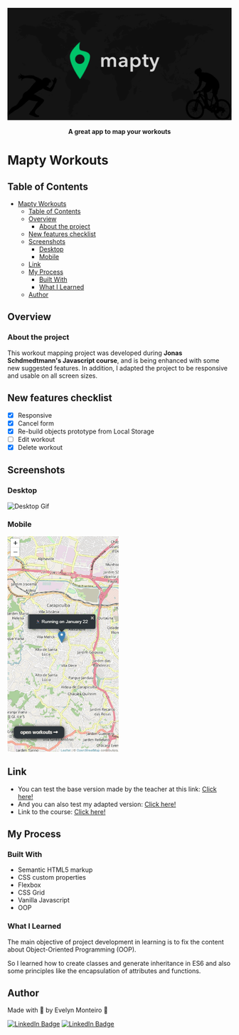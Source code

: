 ![Banner Mapty](img/banner.png)

<p align="center">
  <b>A great app to map your workouts</b>
</p>

# Mapty Workouts

## Table of Contents

- [Mapty Workouts](#mapty-workouts)
  - [Table of Contents](#table-of-contents)
  - [Overview](#overview)
    - [About the project](#about-the-project)
  - [New features checklist](#new-features-checklist)
  - [Screenshots](#screenshots)
    - [Desktop](#desktop)
    - [Mobile](#mobile)
  - [Link](#link)
  - [My Process](#my-process)
    - [Built With](#built-with)
    - [What I Learned](#what-i-learned)
  - [Author](#author)

## Overview

### About the project

This workout mapping project was developed during **Jonas Schdmedtmann's Javascript course**, and is being enhanced with some new suggested features. In addition, I adapted the project to be responsive and usable on all screen sizes.

## New features checklist

- [x] Responsive
- [x] Cancel form
- [x] Re-build objects prototype from Local Storage
- [ ] Edit workout
- [x] Delete workout

## Screenshots

### Desktop

![Desktop Gif](img/desktop-gif.gif)

### Mobile

![Mobile Gif](img/mobile-gif.gif)

## Link

- You can test the base version made by the teacher at this link: <a href="https://mapty.netlify.app/" target="_blank">Click here!</a>
- And you can also test my adapted version: <a href="https://mapty-evemon.netlify.app/" target="_blank">Click here!</a>
- Link to the course: <a href="https://www.udemy.com/course/the-complete-javascript-course/" target="_blank">Click here!</a>

## My Process

### Built With

- Semantic HTML5 markup
- CSS custom properties
- Flexbox
- CSS Grid
- Vanilla Javascript
- OOP

### What I Learned

The main objective of project development in learning is to fix the content about Object-Oriented Programming (OOP).

So I learned how to create classes and generate inheritance in ES6 and also some principles like the encapsulation of attributes and functions.

## Author

Made with 💜 by Evelyn Monteiro 👋
<br>

[![LinkedIn Badge](https://img.shields.io/badge/-Evelyn_Monteiro-blue?style=flat-square&logo=Linkedin&logoColor=white&link=https://www.linkedin.com/in/evelyn-monteiro/)](https://www.linkedin.com/in/evelyn-monteiro/)
[![LinkedIn Badge](https://img.shields.io/badge/-Evelyn_Monteiro-white?style=flat-square&logo=Gmail&logoColor=red&)](mailto:evelynsilmonteiro@gmail.com)
